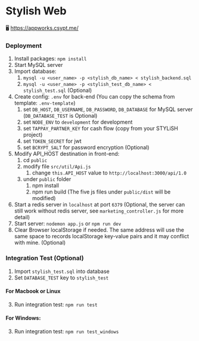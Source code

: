 # Stylish Web 

🖥️ https://appworks.csypt.me/

### Deployment

1. Install packages: ```npm install```
2. Start MySQL server
3. Import database:
    1. ```mysql -u <user_name> -p <stylish_db_name> < stylish_backend.sql```
    2. ```mysql -u <user_name> -p <stylish_test_db_name> < stylish_test.sql``` (Optional)
4. Create config: ```.env``` for back-end (You can copy the schema from template: ```.env-template```)
    1. set `DB_HOST`, `DB_USERNAME`, `DB_PASSWORD`, `DB_DATABASE` for MySQL server (`DB_DATABASE_TEST` is Optional)
    2. set `NODE_ENV` to `development` for development
    3. set `TAPPAY_PARTNER_KEY` for cash flow (copy from your STYLiSH project)
    5. set `TOKEN_SECRET` for jwt
    6. set `BCRYPT_SALT` for password encryption (Optional)
5. Modify API_HOST destination in front-end:
    1. cd `public`
    2. modify file `src/util/Api.js`
        1. change `this.API_HOST` value to `http://localhost:3000/api/1.0`
    3. under `public` folder
        1. npm install
        2. npm run build (The five js files under `public/dist` will be modified)
6. Start a redis server in `localhost` at port `6379` (Optional, the server can still work without redis server, see ```marketing_controller.js``` for more detail)
7. Start server: ```nodemon app.js``` or ```npm run dev```
8. Clear Browser localStorage if needed. The same address will use the same space to records localStorage key-value pairs and it may conflict with mine. (Optional)

### Integration Test (Optional)

1. Import ```stylish_test.sql``` into database 
2. Set  ```DATABASE_TEST``` key to ```stylish_test``` 

#### For Macbook or Linux
3. Run integration test: ```npm run test```

#### For Windows:
3. Run integration test: ```npm run test_windows```
